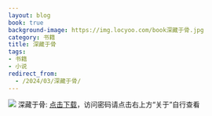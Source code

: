 ```yaml
---
layout: blog
book: true
background-image: https://img.locyoo.com/book深藏于骨.jpg
category: 书籍
title: 深藏于骨
tags:
- 书籍
- 小说
redirect_from:
  - /2024/03/深藏于骨/
---
```

![](https://img.locyoo.com/book深藏于骨.jpg)
深藏于骨: <a name = "ref1" href="https://url18.ctfile.com/f/50983618-1437032921-3593c3?p=3619">点击下载</a>，访问密码请点击右上方“关于”自行查看